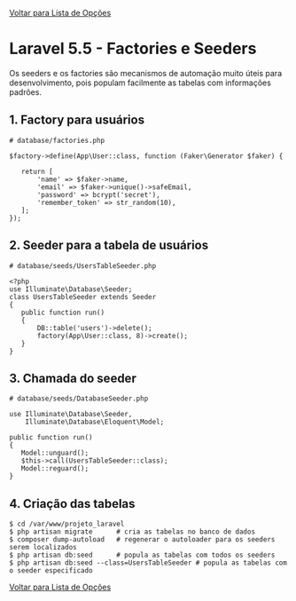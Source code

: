 [Voltar para Lista de Opções](../readme.md)

# Laravel 5.5 - Factories e Seeders

Os seeders e os factories são mecanismos de automação muito úteis para desenvolvimento, pois populam facilmente as tabelas com informações padrões.

## 1. Factory para usuários

```
# database/factories.php

$factory->define(App\User::class, function (Faker\Generator $faker) {
   
   return [
       'name' => $faker->name,
       'email' => $faker->unique()->safeEmail,
       'password' => bcrypt('secret'),
       'remember_token' => str_random(10),
   ];
});
```

## 2. Seeder para a tabela de usuários 

```
# database/seeds/UsersTableSeeder.php

<?php
use Illuminate\Database\Seeder;
class UsersTableSeeder extends Seeder
{
   public function run()
   {
       DB::table('users')->delete();
       factory(App\User::class, 8)->create();
   }
}
```

## 3. Chamada do seeder

``` 
# database/seeds/DatabaseSeeder.php

use Illuminate\Database\Seeder,
    Illuminate\Database\Eloquent\Model;

public function run()
{
   Model::unguard();
   $this->call(UsersTableSeeder::class);
   Model::reguard();
}
```

## 4. Criação das tabelas

```
$ cd /var/www/projeto_laravel
$ php artisan migrate      # cria as tabelas no banco de dados
$ composer dump-autoload   # regenerar o autoloader para os seeders serem localizados
$ php artisan db:seed      # popula as tabelas com todos os seeders
$ php artisan db:seed --class=UsersTableSeeder # popula as tabelas com o seeder especificado
```

[Voltar para Lista de Opções](../readme.md)